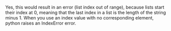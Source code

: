 Yes, this would result in an error (list index out of range), because lists start their index at 0, meaning that the last index in a list is the length of the string minus 1. When you use an index value with no corresponding element, python raises an IndexError error.